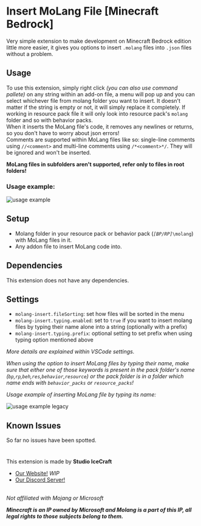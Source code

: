 # Insert MoLang File \[Minecraft Bedrock\]

Very simple extension to make development on Minecraft Bedrock edition little more easier, it gives you options to insert `.molang` files into `.json` files without a problem.

## Usage

To use this extension, simply right click *(you can also use command pallete)* on any string within an add-on file, a menu will pop up and you can select whichever file from molang folder you want to insert. It doesn't matter if the string is empty or not, it will simply replace it completely.
If working in resource pack file it will only look into resource pack's `molang` folder and so with behavior packs.  
When it inserts the MoLang file's code, it removes any newlines or returns, so you don't have to worry about json errors!  
Comments are supported within MoLang files like so: single-line comments using `//<comment>` and multi-line comments using `/*<comment>*/`. They will be ignored and won't be inserted.

**MoLang files in subfolders aren't supported, refer only to files in root folders!**
### Usage example:

![usage example](https://raw.githubusercontent.com/PavelDobCZ23/Insert-Molang-File-VSCode-Extension-/main/assets/example_usage.gif)

## Setup

 - Molang folder in your resource pack or behavior pack (*`[BP/RP]`*`\molang`) with MoLang files in it.
 - Any addon file to insert MoLang code into.

## Dependencies

This extension does not have any dependencies.

## Settings

- `molang-insert.fileSorting`: set how files will be sorted in the menu
- `molang-insert.typing.enabled`: set to `true` if you want to insert molang files by typing their name alone into a string (optionally with a prefix)
- `molang-insert.typing.prefix`: optional setting to set prefix when using typing option mentioned above

*More details are explained within VSCode settings.*
  
*When using the option to insert MoLang files by typing their name, make sure that either one of those keywords is present in the pack folder's name (`bp`,`rp`,`beh`,`res`,`behavior`,`resource`) or the pack folder is in a folder which name ends with `behavior_packs` or `resource_packs`!*

*Usage example of inserting MoLang file by typing its name:*

![usage example legacy](https://raw.githubusercontent.com/PavelDobCZ23/Insert-Molang-File-VSCode-Extension-/main/assets/example_usage_legacy.gif)

## Known Issues

So far no issues have been spotted.

#

This extension is made by **Studio IceCraft**
 - [Our Website!](https://www.icecraftstudio.repl.co) *WIP*
 - [Our Discord Server!](https://discord.com/invite/K28m8cKp74)

\
*Not affiliated with Mojang or Microsoft*

***Minecraft is an IP owned by Microsoft and Molang is a part of this IP, all legal rights to those subjects belong to them.***